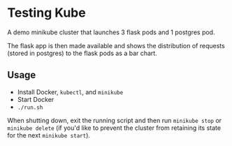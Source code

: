 # Testing Kube

A demo minikube cluster that launches 3 flask pods and 1 postgres pod. 

The flask app is then made available and shows the distribution of requests (stored in postgres) to the flask pods as a bar chart.

## Usage

- Install Docker, `kubectl`, and `minikube`
- Start Docker
- `./run.sh`

When shutting down, exit the running script and then run `minikube stop` or `minikube delete` (if you'd like to prevent the cluster from retaining its state for the next `minikube start`).